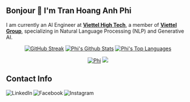 ## Bonjour 👋 I'm Tran Hoang Anh Phi

I am currently an AI Engineer at [**Viettel High Tech**](https://viettelhightech.vn/), a member of [**Viettel Group**](https://viettel.com.vn/), specializing in Natural Language Processing (NLP) and Generative AI.


<div align="center">
  <a href="https://git.io/streak-stats"><img alt="GitHub Streak" src="https://streak-stats.demolab.com/?user=phitrann&theme=dark" /></a>
  <a href="https://github.com/phitrann/github-readme-stats"><img alt="Phi's Github Stats" src="https://github-readme-stats.vercel.app/api?username=phitrann&show_icons=true&count_private=true&theme=react&hide_border=true&bg_color=0D1117" /></a>
  <a href="https://github.com/phitrann/github-readme-stats"><img alt="Phi's Top Languages" src="https://github-readme-stats.vercel.app/api/top-langs/?username=phitrann&show_icons=true&locale=en&layout=compact&theme=react&hide_border=true&bg_color=0D1117" alt="anhphi-stats" /></a>
</div>



<p align="center">
  <a href="https://git.io/typing-svg"><img src="https://readme-typing-svg.demolab.com?font=Fira+Code&pause=1000&random=false&width=435&lines=Phi+Tran" alt="Phi" /></a>
  <a href="https://github.com/phitrann/readme-typing-svg"><img src="https://readme-typing-svg.demolab.com/?lines=Specialized%20in%20RAG%20Systems%2C%20Efficient%20LLMs%2C%20and%20AI%20Agents;AI%20Engineer%20with%20a%20focus%20on%20practical%20AI%20solutions;Driven%20by%20curiosity%20and%20a%20passion%20for%20innovation&font=Fira%20Code&center=true&width=800&height=45&color=f75c7e&vCenter=true&pause=1000&size=22" /></a>
</p>

## Contact Info
[<img align="left" alt="LinkedIn" src="https://img.shields.io/badge/linkedin%20-%230077B5.svg?&style=for-the-badge&logo=linkedin&logoColor=white"/>](https://www.linkedin.com/in/phitrann)
[<img align="left" alt="Facebook" src="https://img.shields.io/badge/Facebook%20-%231877F2.svg?&style=for-the-badge&logo=Facebook&logoColor=white"/>](https://www.facebook.com/foxxy.HCMUS/)
[<img align="left" alt="Instagram" src="https://img.shields.io/badge/Instagram%20-%23E4405F.svg?&style=for-the-badge&logo=Instagram&logoColor=white"/>](https://www.instagram.com/foxxy_hm/)
